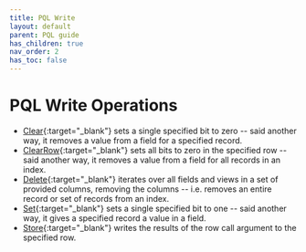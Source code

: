 ```yaml
---
title: PQL Write
layout: default
parent: PQL guide
has_children: true
nav_order: 2
has_toc: false
---
```


# PQL Write Operations

- [Clear](/docs/pql-guide/pql-write-clear){:target="_blank"} sets a single specified bit to zero -- said another way, it removes a value from a field for a specified record.
- [ClearRow](/docs/pql-guide/pql-write-clearrow){:target="_blank"} sets all bits to zero in the specified row -- said another way, it removes a value from a field for all records in an index.
- [Delete](/docs/pql-guide/pql-write-delete){:target="_blank"} iterates over all fields and views in a set of provided columns, removing the columns -- i.e. removes an entire record or set of records from an index.
- [Set](/docs/pql-guide/pql-write-set){:target="_blank"} sets a single specified bit to one -- said another way, it gives a specified record a value in a field.
- [Store](/docs/pql-guide/pql-write-store){:target="_blank"} writes the results of the row call argument to the specified row.
